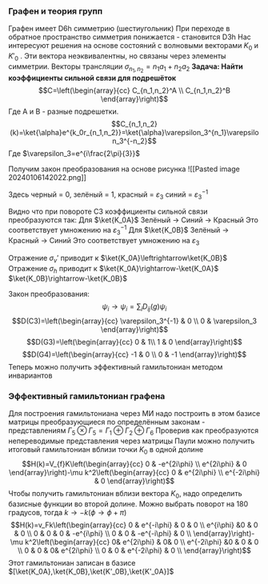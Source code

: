### Графен и теория групп
Графен имеет D6h симметрию (шестиугольник)
При переходе в обратное пространство симметрия понижается - становится D3h
Нас интересуют решения на основе состояний с волновыми векторами $K_0$ и $K'_0$ . Эти вектора неэквивалентны, но связаны через элементы симметрии.
Векторы трансляции
$\sigma_{n_1,n_2}=n_1a_1+n_2a_2$ 
__Задача: Найти коэффициенты сильной связи для подрешёток__
$$C=\left(\begin{array}{cc} 
C_{n_1,n_2}^A \\
C_{n_1,n_2}^B  
\end{array}\right)$$
Где A и B - разные подрешетки.
$$C_{n_1,n_2}(k)=\ket{\alpha}e^{k_0r_{n_1,n_2}}=\ket{\alpha}\varepsilon_3^{n_1}\varepsilon_3^{-n_2}$$
Где $\varepsilon_3=e^{i\frac{2\pi}{3}}$ 

Получим закон преобразования на основе рисунка
![[Pasted image 20240106142022.png]]

Здесь черный = 0, зелёный = 1, красный = $\varepsilon_3$ синий = $\varepsilon_3^{-1}$

Видно что при повороте С3 коэффициенты сильной связи преобразуются так:
Для $\ket{K_0A}$
Зелёный $\rightarrow$  Синий  $\rightarrow$ Красный Это соответствует умножению на $\varepsilon_3^{-1}$
Для $\ket{K_0B}$
Зелёный $\rightarrow$ Красный $\rightarrow$ Синий  Это соответствует умножению на $\varepsilon_3$ 

Отражение $\sigma_v'$ приводит к $\ket{K_0A}\leftrightarrow\ket{K_0B}$
Отражение  $\sigma_h$ приводит к $\ket{K_0A}\rightarrow-\ket{K_0A}$  $\ket{K_0B}\rightarrow-\ket{K_0B}$ 

Закон преобразования:
$$\psi_i\rightarrow\psi_i=\sum_iD_{ij}(g)\psi_i$$
$$D(C3)=\left(\begin{array}{cc} 
\varepsilon_3^{-1} & 0 \\
0 & \varepsilon_3 
\end{array}\right)$$
$$D(G3)=\left(\begin{array}{cc} 
0 & 1\\
1 & 0
\end{array}\right)$$
$$D(G4)=\left(\begin{array}{cc} 
-1 & 0 \\
0 & -1 
\end{array}\right)$$
Теперь можно получить эффективный гамильтониан методом инвариантов

### Эффективный гамильтониан графена
Для построения гамильтониана через МИ надо построить в этом базисе матрицы преобразующиеся по определённым законам - представлениям
$\Gamma_5\otimes\Gamma_5=\Gamma_1\oplus\Gamma_2\oplus\Gamma_6$ 
Проверив как преобразуются непереводимые представления через матрицы Паули можно получить итоговый гамильтониан вблизи точки $K_0$ в одной долине
$$H(k)=V_{f}K\left(\begin{array}{cc} 
0 & -e^{2i\phi} \\
e^{2i\phi} & 0 
\end{array}\right)-\mu k^2\left(\begin{array}{cc} 
0 & e^{2i\phi} \\
e^{-2i\phi} & 0 
\end{array}\right)$$
Чтобы получить гамильтониан вблизи вектора $K_0$, надо определить базисные функции во второй долине. Можно выбрать поворот на 180 градусов, тогда $k\rightarrow -k(\phi \rightarrow \phi + \pi)$
$$H(k)=v_Fk\left(\begin{array}{cc} 
0 & e^{-i\phi} & 0 & 0 \\
e^{i\phi} &0 & 0 & 0 \\
0 & 0 & 0 & -e^{i\phi} \\
0 & 0 & -e^{-i\phi} & 0 \\
\end{array}\right)-\mu k^2\left(\begin{array}{cc} 
0& e^{2i\phi} & 0& 0 \\
e^{-2i\phi} &0  & 0 & 0 \\
0 & 0 & 0& e^{2i\phi} \\
0 & 0 & e^{-2i\phi} & 0 \\
\end{array}\right)$$
Этот гамильтониан записан в базисе $[\ket{K_0A},\ket{K_0B},\ket{K'_0B},\ket{K'_0A}]$
